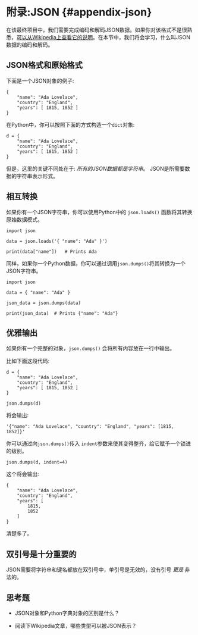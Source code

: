 # 附录:JSON {#appendix-json}

在该最终项目中，我们需要完成编码和解码JSON数据。如果你对该格式不是很熟悉，[可以从Wikipedia上查看它的说明](https://en.wikipedia.org/wiki/JSON)。在本节中，我们将会学习，什么叫JSON数据的编码和解码。

## JSON格式和原始格式

下面是一个JSON对象的例子:

``` {.json}
{
    "name": "Ada Lovelace",
    "country": "England",
    "years": [ 1815, 1852 ]
}
```

在Python中，你可以按照下面的方式构造一个`dict`对象:

``` {.json}
d = {
    "name": "Ada Lovelace",
    "country": "England",
    "years": [ 1815, 1852 ]
}
```

但是，这里的关键不同处在于: _所有的JSON数据都是字符串_。 JSON是所需要数据的字符串表示形式。

## 相互转换

如果你有一个JSON字符串，你可以使用Python中的 `json.loads()` 函数将其转换原始数据模式。

``` {.py}
import json

data = json.loads('{ "name": "Ada" }')

print(data["name"])   # Prints Ada
```

同样，如果你一个Python数据，你可以通过调用`json.dumps()`将其转换为一个JSON字符串。

``` {.py}
import json

data = { "name": "Ada" }

json_data = json.dumps(data)

print(json_data)  # Prints {"name": "Ada"}
```

## 优雅输出

如果你有一个完整的对象，`json.dumps()` 会将所有内容放在一行中输出。

比如下面这段代码:

``` {.py}
d = {
    "name": "Ada Lovelace",
    "country": "England",
    "years": [ 1815, 1852 ]
}

json.dumps(d)
```

将会输出:

``` {.default}
'{"name": "Ada Lovelace", "country": "England", "years": [1815, 1852]}'
```

你可以通过向`json.dumps()`传入 `indent`参数来使其变得整齐，给它赋予一个锁进的级别。

``` {.py}
json.dumps(d, indent=4)
```

这个将会输出:

``` {.default}
{
    "name": "Ada Lovelace",
    "country": "England",
    "years": [
        1815,
        1852
    ]
}
```

清楚多了。

## 双引号是十分重要的

JSON需要将字符串和键名都放在双引号中，单引号是无效的，没有引号 _更是_ 非法的。

## 思考题

* JSON对象和Python字典对象的区别是什么？

* 阅读下Wikipedia文章，哪些类型可以被JSON表示？
